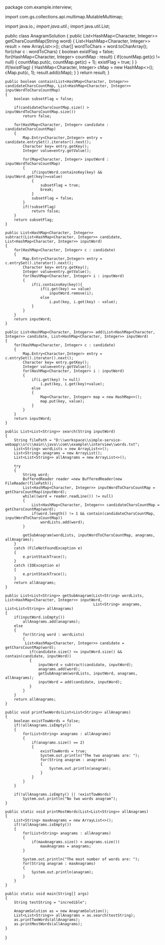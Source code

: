 package com.example.interview;

import com.gs.collections.api.multimap.MutableMultimap;

import java.io.*;
import java.util.*;
import java.util.List;

public class AnagramSolution
{
    public List<HashMap<Character, Integer>> getCharsCountMap(String word)
    {
        List<HashMap<Character, Integer>> result = new ArrayList<>();
        char[] wordToChars =  word.toCharArray();
        for(char c : wordToChars)
        {
            boolean existFlag = false;
            for(HashMap<Character, Integer> countMap : result)
            {
                if(countMap.get(c) != null)
                {
                    countMap.put(c, countMap.get(c) + 1);
                    existFlag = true;
                }
            }
            if(!existFlag)
            {
                HashMap<Character, Integer> cMap = new HashMap<>();
                cMap.put(c, 1);
                result.add(cMap);
            }
        }
            return result;
    }

    public boolean contain(List<HashMap<Character, Integer>> candidateCharsCountMap, List<HashMap<Character, Integer>> inputWordToCharsCountMap)
    {
        boolean subsetFlag = false;

        if(candidateCharsCountMap.size() > inputWordToCharsCountMap.size())
            return false;

        for(HashMap<Character, Integer> candidate : candidateCharsCountMap)
        {
            Map.Entry<Character,Integer> entry = candidate.entrySet().iterator().next();
            Character key= entry.getKey();
            Integer value=entry.getValue();

            for(Map<Character, Integer> inputWord : inputWordToCharsCountMap)
            {
                if(inputWord.containsKey(key) && inputWord.get(key)>=value)
                {
                    subsetFlag = true;
                    break;
                }
                subsetFlag = false;
            }
            if(!subsetFlag)
                return false;
        }
        return subsetFlag;
    }

    public List<HashMap<Character, Integer>> subtract(List<HashMap<Character, Integer>> candidate, List<HashMap<Character, Integer>> inputWord)
    {
        for(HashMap<Character, Integer> c : candidate)
        {
            Map.Entry<Character,Integer> entry = c.entrySet().iterator().next();
            Character key= entry.getKey();
            Integer value=entry.getValue();
            for(HashMap<Character, Integer> i : inputWord)
            {
                if(i.containsKey(key)){
                    if(i.get(key) == value)
                        inputWord.remove(i);
                    else
                        i.put(key, i.get(key) - value);
                }
            }
        }
        return inputWord;
    }

    public List<HashMap<Character, Integer>> add(List<HashMap<Character, Integer>> candidate, List<HashMap<Character, Integer>> inputWord)
    {
        for(HashMap<Character, Integer> c : candidate)
        {
            Map.Entry<Character,Integer> entry = c.entrySet().iterator().next();
            Character key= entry.getKey();
            Integer value=entry.getValue();
            for(HashMap<Character, Integer> i : inputWord)
            {
                if(i.get(key) != null)
                    i.put(key, i.get(key)+value);
                else
                {
                    Map<Character, Integer> map = new HashMap<>();
                    map.put(key, value);
                }
            }
        }
        return inputWord;
    }

    public List<List<String>> search(String inputWord)
    {
        String filePath = "D:\\workspace\\simple-service-webapp\\src\\main\\java\\com\\example\\interview\\words.txt";
        List<String> wordLists = new ArrayList<>();
        List<String> anagrams = new ArrayList();
        List<List<String>> allAnagrams = new ArrayList<>();

        try
        {
            String word;
            BufferedReader reader =new BufferedReader(new FileReader(filePath));
            List<HashMap<Character, Integer>> inputWordToCharsCountMap = getCharsCountMap(inputWord);
            while((word = reader.readLine()) != null)
            {
                List<HashMap<Character, Integer>> candidateCharsCountMap = getCharsCountMap(word);
                if(word.length() != 1 && contain(candidateCharsCountMap, inputWordToCharsCountMap))
                    wordLists.add(word);
            }

            getSubAnagram(wordLists, inputWordToCharsCountMap, anagrams, allAnagrams);
        }
        catch (FileNotFoundException e)
        {
            e.printStackTrace();
        }
        catch (IOException e)
        {
            e.printStackTrace();
        }
        return allAnagrams;
    }

    public List<List<String>> getSubAnagram(List<String> wordLists, List<HashMap<Character, Integer>> inputWord,
                                            List<String> anagrams, List<List<String>> allAnagrams)
    {
        if(inputWord.isEmpty())
            allAnagrams.add(anagrams);
        else
        {
            for(String word : wordLists)
            {
             List<HashMap<Character, Integer>> candidate = getCharsCountMap(word);
               if(candidate.size() <= inputWord.size() && contain(candidate, inputWord))
               {
                   inputWord = subtract(candidate, inputWord);
                   anagrams.add(word);
                   getSubAnagram(wordLists, inputWord, anagrams, allAnagrams);
                   inputWord = add(candidate, inputWord);
               }
            }
        }
        return allAnagrams;
    }

    public void printTwoWords(List<List<String>> allAnagrams)
    {
        boolean existTowWords = false;
        if(!allAnagrams.isEmpty())
        {
            for(List<String> anagrams : allAnagrams)
            {
                if(anagrams.size() == 2)
                {
                    existTowWords = true;
                    System.out.println("The two anagrams are: ");
                    for(String anagram : anagrams)
                    {
                        System.out.println(anagram);
                    }
                }
            }
        }

        if(!allAnagrams.isEmpty() || !existTowWords)
            System.out.println("No two words anagram");
    }

    public static void printMostWords(List<List<String>> allAnagrams)
    {
        List<String> maxAnagrams = new ArrayList<>();
        if(!allAnagrams.isEmpty())
        {
            for(List<String> anagrams : allAnagrams)
            {
                if(maxAnagrams.size() < anagrams.size())
                    maxAnagrams = anagrams;
            }

            System.out.println("The most number of words are: ");
            for(String anagram : maxAnagrams)
            {
                System.out.println(anagram);
            }
        }
    }

    public static void main(String[] args)
    {
        String testString = "incredible";

        AnagramSolution as = new AnagramSolution();
        List<List<String>> allAnagrams = as.search(testString);
        as.printTwoWords(allAnagrams);
        as.printMostWords(allAnagrams);
    }
}
